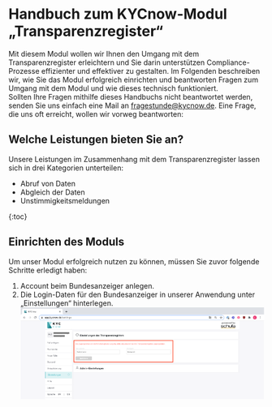 # Handbuch zum KYCnow-Modul „Transparenzregister“

Mit diesem Modul wollen wir Ihnen den Umgang mit dem Transparenzregister erleichtern und Sie darin unterstützen Compliance-Prozesse effizienter und effektiver zu gestalten. Im Folgenden beschreiben wir, wie Sie das Modul erfolgreich einrichten und beantworten Fragen zum Umgang mit dem Modul und wie dieses technisch funktioniert.  
Sollten Ihre Fragen mithilfe dieses Handbuchs nicht beantwortet werden, senden Sie uns einfach eine Mail an fragestunde@kycnow.de. Eine Frage, die uns oft erreicht, wollen wir vorweg beantworten:

## Welche Leistungen bieten Sie an? 
Unsere Leistungen im Zusammenhang mit dem Transparenzregister lassen sich in drei Kategorien unterteilen: 
 
- Abruf von Daten
- Abgleich der Daten
- Unstimmigkeitsmeldungen

{:toc}

## Einrichten des Moduls
Um unser Modul erfolgreich nutzen zu können, müssen Sie zuvor folgende Schritte erledigt haben:
1. Account beim Bundesanzeiger anlegen. 
2. Die Login-Daten für den Bundesanzeiger in unserer Anwendung unter „Einstellungen“ hinterlegen.
![Settings](/assets/settings.png)
